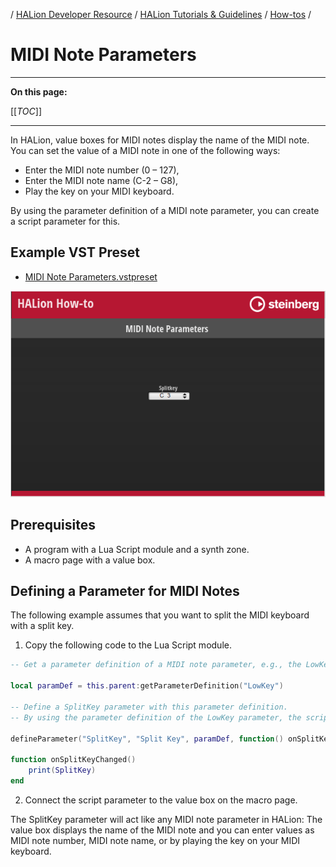 / [HALion Developer Resource](../../HALion-Developer-Resource.md) / [HALion Tutorials & Guidelines](./HALion-Tutorials-Guidelines.md) / [How-tos](./How-tos.md) /

# MIDI Note Parameters

---

**On this page:**

[[_TOC_]]

---

In HALion, value boxes for MIDI notes display the name of the MIDI note. You can set the value of a MIDI note in one of the following ways:

* Enter the MIDI note number (0 – 127),
* Enter the MIDI note name (C-2 – G8),
* Play the key on your MIDI keyboard.

By using the parameter definition of a MIDI note parameter, you can create a script parameter for this.

## Example VST Preset

* [MIDI Note Parameters.vstpreset](../vstpresets/MIDI%20Note%20Parameters.vstpreset)

![MIDI Note Parameters](../images/MIDI-Note-Parameters.png)

## Prerequisites

* A program with a Lua Script module and a synth zone.
* A macro page with a value box.

## Defining a Parameter for MIDI Notes

The following example assumes that you want to split the MIDI keyboard with a split key.

1. Copy the following code to the Lua Script module.

```lua
-- Get a parameter definition of a MIDI note parameter, e.g., the LowKey parameter of the parent layer.

local paramDef = this.parent:getParameterDefinition("LowKey")

-- Define a SplitKey parameter with this parameter definition.
-- By using the parameter definition of the LowKey parameter, the script parameter will act the same.

defineParameter("SplitKey", "Split Key", paramDef, function() onSplitKeyChanged() end)
 
function onSplitKeyChanged()
    print(SplitKey)
end
```
2. Connect the script parameter to the value box on the macro page.

The SplitKey parameter will act like any MIDI note parameter in HALion: The value box displays the name of the MIDI note and you can enter values as MIDI note number, MIDI note name, or by playing the key on your MIDI keyboard.
